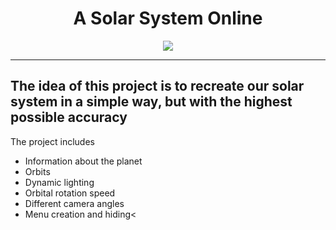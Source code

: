 <div align = "center">
    <h1>A Solar System Online </h1>
    <img src="https://cdn-icons-png.flaticon.com/128/3049/3049498.png">
</div>
<hr>
<h2>The idea of this project is to recreate our solar system in a simple way, but with the highest possible <strong>accuracy</strong></h2>
<p>The project includes</p>

<ul>
  <li>Information about the planet</li>
  <li>Orbits</li>
  <li>Dynamic lighting </li>
  <li>Orbital rotation speed</li>
  <li>Different camera angles</li>
  <li>Menu creation and hiding<</li>
</ul>
